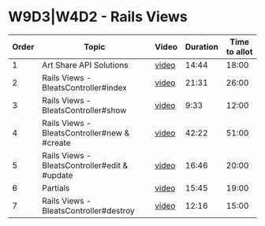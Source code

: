 # W9D3|W4D2 - Rails Views

| Order | Topic | Video | Duration | Time to allot |
| ----- | ----- | ----- | -------- | ------------- |
| 1 | Art Share API Solutions | [video][vid 1] | 14:44 | 18:00 |
| 2 | Rails Views - BleatsController#index | [video][vid 2] | 21:31 | 26:00 |
| 3 | Rails Views - BleatsController#show | [video][vid 3] | 9:33 | 12:00 |
| 4 | Rails Views - BleatsController#new & #create  | [video][vid 4] | 42:22 | 51:00 |
| 5 | Rails Views - BleatsController#edit & #update | [video][vid 5] | 16:46 | 20:00 |
| 6 | Partials | [video][vid 6] | 15:45 | 19:00 |
| 7 | Rails Views - BleatsController#destroy | [video][vid 7] | 12:16 | 15:00 |

[vid 1]: https://vimeo.com/335906952
[vid 2]: https://vimeo.com/335909324
[vid 3]: https://vimeo.com/335911420
[vid 4]: https://vimeo.com/335912633
[vid 5]: https://vimeo.com/335917285
[vid 6]: https://vimeo.com/335919026
[vid 7]: https://vimeo.com/335920703